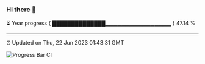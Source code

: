 ### Hi there 👋

⏳ Year progress { ██████████████▁▁▁▁▁▁▁▁▁▁▁▁▁▁▁▁ } 47.14 %

---

⏰ Updated on Thu, 22 Jun 2023 01:43:31 GMT

![Progress Bar CI](https://github.com/ZhaoGui/ZhaoGui/workflows/Progress%20Bar%20CI/badge.svg)
